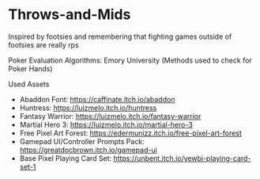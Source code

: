 # Throws-and-Mids
Inspired by footsies and remembering that fighting games outside of footsies are really rps

Poker Evaluation Algorithms: Emory University (Methods used to check for Poker Hands)

Used Assets
- Abaddon Font: https://caffinate.itch.io/abaddon
- Huntress: https://luizmelo.itch.io/huntress
- Fantasy Warrior: https://luizmelo.itch.io/fantasy-warrior
- Martial Hero 3: https://luizmelo.itch.io/martial-hero-3
- Free Pixel Art Forest: https://edermunizz.itch.io/free-pixel-art-forest
- Gamepad UI/Controller Prompts Pack: https://greatdocbrown.itch.io/gamepad-ui 
- Base Pixel Playing Card Set: https://unbent.itch.io/yewbi-playing-card-set-1
